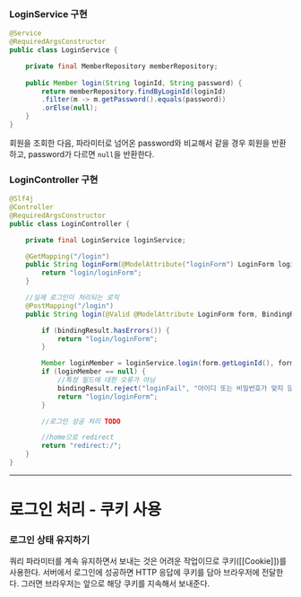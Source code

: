 ### LoginService 구현
```java
@Service
@RequiredArgsConstructor
public class LoginService {

    private final MemberRepository memberRepository;
    
    public Member login(String loginId, String password) {
        return memberRepository.findByLoginId(loginId)
        .filter(m -> m.getPassword().equals(password))
        .orElse(null);
    }
}
```
회원을 조회한 다음, 파라미터로 넘어온 password와 비교해서 같을 경우 회원을 반환하고, password가 다르면 `null`을 반환한다.
### LoginController 구현
```java
@Slf4j
@Controller
@RequiredArgsConstructor
public class LoginController {

    private final LoginService loginService;

    @GetMapping("/login")
    public String loginForm(@ModelAttribute("loginForm") LoginForm loginForm) {
        return "login/loginForm";
    }

    //실제 로그인이 처리되는 로직
    @PostMapping("/login")
    public String login(@Valid @ModelAttribute LoginForm form, BindingResult bindingResult) {

        if (bindingResult.hasErrors()) {
            return "login/loginForm";
        }

        Member loginMember = loginService.login(form.getLoginId(), form.getPassword());
        if (loginMember == null) {
            //특정 필드에 대한 오류가 아님
            bindingResult.reject("loginFail", "아이디 또는 비밀번호가 맞지 않습니다.");
            return "login/loginForm";
        }

        //로그인 성공 처리 TODO

        //home으로 redirect
        return "redirect:/";
    }
}
```
---
# 로그인 처리 - 쿠키 사용
### 로그인 상태 유지하기
쿼리 파라미터를 계속 유지하면서 보내는 것은 어려운 작업이므로 쿠키([[Cookie]])를 사용한다.
서버에서 로그인에 성공하면 HTTP 응답에 쿠키를 담아 브라우저에 전달한다. 그러면 브라우저는 앞으로 해당 쿠키를 지속해서 보내준다.
